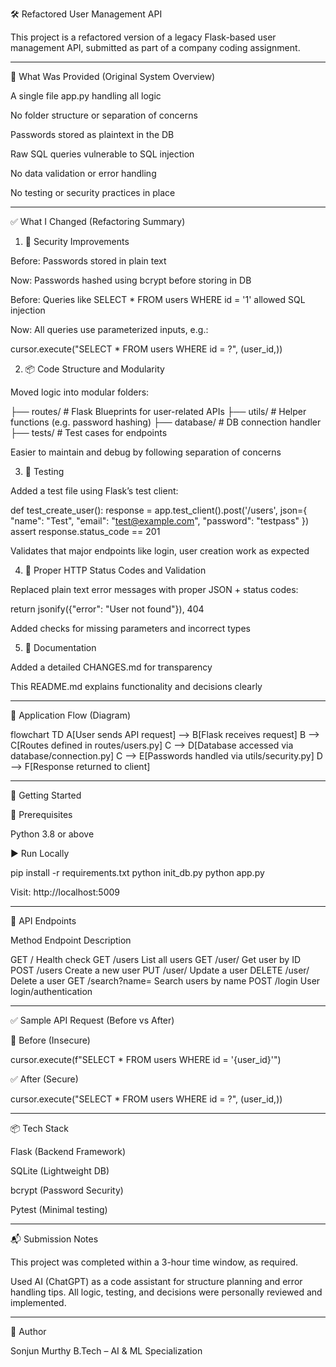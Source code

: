 🛠 Refactored User Management API

This project is a refactored version of a legacy Flask-based user management API, submitted as part of a company coding assignment.


---

📌 What Was Provided (Original System Overview)

A single file app.py handling all logic

No folder structure or separation of concerns

Passwords stored as plaintext in the DB

Raw SQL queries vulnerable to SQL injection

No data validation or error handling

No testing or security practices in place



---

✅ What I Changed (Refactoring Summary)

1. 🔐 Security Improvements

Before: Passwords stored in plain text

Now: Passwords hashed using bcrypt before storing in DB

Before: Queries like SELECT * FROM users WHERE id = '1' allowed SQL injection

Now: All queries use parameterized inputs, e.g.:

cursor.execute("SELECT * FROM users WHERE id = ?", (user_id,))


2. 📦 Code Structure and Modularity

Moved logic into modular folders:

├── routes/        # Flask Blueprints for user-related APIs
├── utils/         # Helper functions (e.g. password hashing)
├── database/      # DB connection handler
├── tests/         # Test cases for endpoints

Easier to maintain and debug by following separation of concerns


3. 🧪 Testing

Added a test file using Flask’s test client:

def test_create_user():
    response = app.test_client().post('/users', json={
        "name": "Test",
        "email": "test@example.com",
        "password": "testpass"
    })
    assert response.status_code == 201

Validates that major endpoints like login, user creation work as expected


4. 🧱 Proper HTTP Status Codes and Validation

Replaced plain text error messages with proper JSON + status codes:

return jsonify({"error": "User not found"}), 404

Added checks for missing parameters and incorrect types


5. 📄 Documentation

Added a detailed CHANGES.md for transparency

This README.md explains functionality and decisions clearly



---

🔄 Application Flow (Diagram)

flowchart TD
  A[User sends API request] --> B[Flask receives request]
  B --> C[Routes defined in routes/users.py]
  C --> D[Database accessed via database/connection.py]
  C --> E[Passwords handled via utils/security.py]
  D --> F[Response returned to client]


---

🚀 Getting Started

🔧 Prerequisites

Python 3.8 or above


▶ Run Locally

pip install -r requirements.txt
python init_db.py
python app.py

Visit: http://localhost:5009


---

🔗 API Endpoints

Method	Endpoint	Description

GET	/	Health check
GET	/users	List all users
GET	/user/<id>	Get user by ID
POST	/users	Create a new user
PUT	/user/<id>	Update a user
DELETE	/user/<id>	Delete a user
GET	/search?name=	Search users by name
POST	/login	User login/authentication



---

✅ Sample API Request (Before vs After)

🔴 Before (Insecure)

cursor.execute(f"SELECT * FROM users WHERE id = '{user_id}'")

✅ After (Secure)

cursor.execute("SELECT * FROM users WHERE id = ?", (user_id,))


---

📦 Tech Stack

Flask (Backend Framework)

SQLite (Lightweight DB)

bcrypt (Password Security)

Pytest (Minimal testing)



---

📬 Submission Notes

This project was completed within a 3-hour time window, as required.

Used AI (ChatGPT) as a code assistant for structure planning and error handling tips. All logic, testing, and decisions were personally reviewed and implemented.


---

🧠 Author

Sonjun Murthy
B.Tech – AI & ML Specialization
